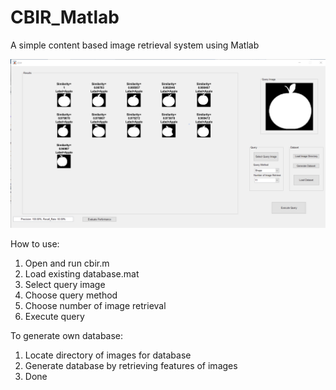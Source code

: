 # CBIR_Matlab
A simple content based image retrieval system using Matlab

![Alt text](https://github.com/chinhang97/CBIR_Matlab/blob/master/s2.png "Main GUI" )

How to use:

1. Open and run cbir.m
2. Load existing database.mat
3. Select query image
4. Choose query method
5. Choose number of image retrieval
6. Execute query 

To generate own database:

1. Locate directory of images for database
2. Generate database by retrieving features of images
3. Done
